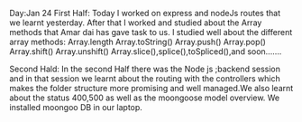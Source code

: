 Day:Jan 24
First Half: Today I worked on express and nodeJs routes that we learnt yesterday. After that I worked and studied about the Array methods that Amar dai has gave  task to us. I studied well about the different array methods:
Array.length
Array.toString()
Array.push()
Array.pop()
Array.shift()
Array.unshift()
Array.slice(),splice(),toSpliced(),and soon.......

Second Hald: In the second Half there was the Node js ;backend session and in that session we learnt about the routing with the controllers which makes the folder structure more promising and well managed.We also learnt about the status 400,500 as well as the moongoose model overview. We installed moongoo DB in our laptop.